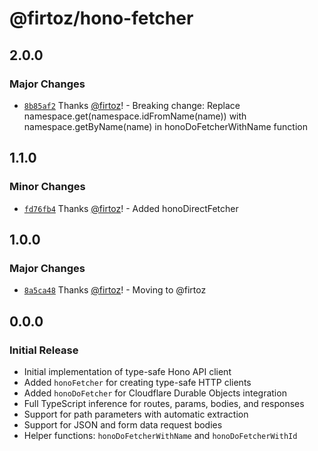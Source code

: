 # @firtoz/hono-fetcher

## 2.0.0

### Major Changes

- [`8b85af2`](https://github.com/firtoz/fullstack-toolkit/commit/8b85af2940ae002fb376885bedfbfb341950b29c) Thanks [@firtoz](https://github.com/firtoz)! - Breaking change: Replace namespace.get(namespace.idFromName(name)) with namespace.getByName(name) in honoDoFetcherWithName function

## 1.1.0

### Minor Changes

- [`fd76fb4`](https://github.com/firtoz/fullstack-toolkit/commit/fd76fb447b82ccaafd2722a0cdcd9a6abcec25b5) Thanks [@firtoz](https://github.com/firtoz)! - Added honoDirectFetcher

## 1.0.0

### Major Changes

- [`8a5ca48`](https://github.com/firtoz/fullstack-toolkit/commit/8a5ca4836a2a1655cf0ef0f828e52a0c74efd7dd) Thanks [@firtoz](https://github.com/firtoz)! - Moving to @firtoz

## 0.0.0

### Initial Release

- Initial implementation of type-safe Hono API client
- Added `honoFetcher` for creating type-safe HTTP clients
- Added `honoDoFetcher` for Cloudflare Durable Objects integration
- Full TypeScript inference for routes, params, bodies, and responses
- Support for path parameters with automatic extraction
- Support for JSON and form data request bodies
- Helper functions: `honoDoFetcherWithName` and `honoDoFetcherWithId`
